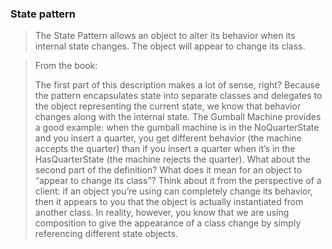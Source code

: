 ### State pattern

> The State Pattern allows an object to alter its behavior when its internal state changes. The object will appear to change its class.

> From the book:
> 
>The first part of this description makes a lot of sense, right? Because the pattern encapsulates state into separate classes and delegates to the object representing the current state, we know that behavior changes along with the internal state. The Gumball Machine provides a good example: when the gumball machine is in the NoQuarterState and you insert a quarter, you get different behavior (the machine accepts the quarter) than if you insert a quarter when it’s in the HasQuarterState (the machine rejects the quarter).
What about the second part of the definition? What does it mean for an object to “appear to change its class”? Think about it from the perspective of a client: if an object you’re using can completely change its behavior, then it appears to you that the object is actually instantiated from another class. In reality, however, you know that we are using composition to give the appearance of a class change by simply referencing different state objects. 